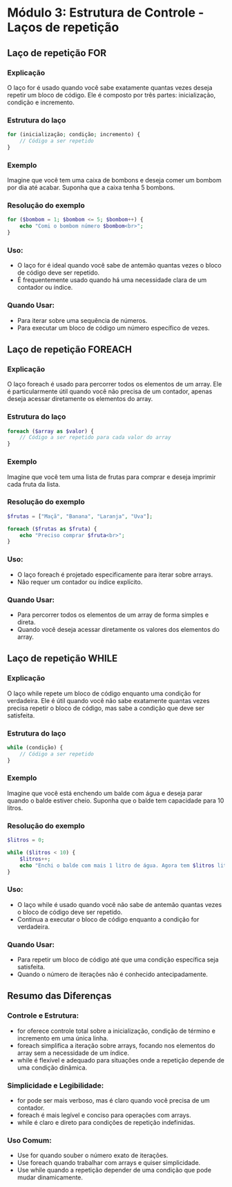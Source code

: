 # Módulo 3: Estrutura de Controle - Laços de repetição

## Laço de repetição FOR

### Explicação
O laço for é usado quando você sabe exatamente quantas vezes deseja repetir um bloco de código. Ele é composto por três partes: inicialização, condição e incremento.

### Estrutura do laço
```php
for (inicialização; condição; incremento) {
    // Código a ser repetido
}
```
### Exemplo
Imagine que você tem uma caixa de bombons e deseja comer um bombom por dia até acabar. Suponha que a caixa tenha 5 bombons.

### Resolução do exemplo
```php
for ($bombom = 1; $bombom <= 5; $bombom++) {
    echo "Comi o bombom número $bombom<br>";
}
```
### Uso:
- O laço for é ideal quando você sabe de antemão quantas vezes o bloco de código deve ser repetido.
- É frequentemente usado quando há uma necessidade clara de um contador ou índice.

### Quando Usar:
- Para iterar sobre uma sequência de números.
- Para executar um bloco de código um número específico de vezes.

## Laço de repetição FOREACH

### Explicação
O laço foreach é usado para percorrer todos os elementos de um array. Ele é particularmente útil quando você não precisa de um contador, apenas deseja acessar diretamente os elementos do array.

### Estrutura do laço
```php
foreach ($array as $valor) {
    // Código a ser repetido para cada valor do array
}
```
### Exemplo
Imagine que você tem uma lista de frutas para comprar e deseja imprimir cada fruta da lista.

### Resolução do exemplo
```php
$frutas = ["Maçã", "Banana", "Laranja", "Uva"];

foreach ($frutas as $fruta) {
    echo "Preciso comprar $fruta<br>";
}
```
### Uso:
- O laço foreach é projetado especificamente para iterar sobre arrays.
- Não requer um contador ou índice explícito.

### Quando Usar:
- Para percorrer todos os elementos de um array de forma simples e direta.
- Quando você deseja acessar diretamente os valores dos elementos do array.


## Laço de repetição WHILE

### Explicação
O laço while repete um bloco de código enquanto uma condição for verdadeira. Ele é útil quando você não sabe exatamente quantas vezes precisa repetir o bloco de código, mas sabe a condição que deve ser satisfeita.

### Estrutura do laço
```php
while (condição) {
    // Código a ser repetido
}
```
### Exemplo
Imagine que você está enchendo um balde com água e deseja parar quando o balde estiver cheio. Suponha que o balde tem capacidade para 10 litros.

### Resolução do exemplo
```php
$litros = 0;

while ($litros < 10) {
    $litros++;
    echo "Enchi o balde com mais 1 litro de água. Agora tem $litros litros<br>";
}
```
### Uso:
- O laço while é usado quando você não sabe de antemão quantas vezes o bloco de código deve ser repetido.
- Continua a executar o bloco de código enquanto a condição for verdadeira.

### Quando Usar:
- Para repetir um bloco de código até que uma condição específica seja satisfeita.
- Quando o número de iterações não é conhecido antecipadamente.

## Resumo das Diferenças

### Controle e Estrutura:
- for oferece controle total sobre a inicialização, condição de término e incremento em uma única linha.
- foreach simplifica a iteração sobre arrays, focando nos elementos do array sem a necessidade de um índice.
- while é flexível e adequado para situações onde a repetição depende de uma condição dinâmica.

### Simplicidade e Legibilidade:
- for pode ser mais verboso, mas é claro quando você precisa de um contador.
- foreach é mais legível e conciso para operações com arrays.
- while é claro e direto para condições de repetição indefinidas.

### Uso Comum:
- Use for quando souber o número exato de iterações.
- Use foreach quando trabalhar com arrays e quiser simplicidade.
- Use while quando a repetição depender de uma condição que pode mudar dinamicamente.
